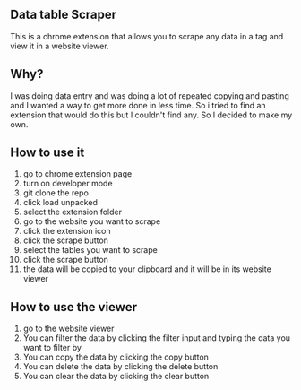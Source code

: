 ## Data table Scraper
This is a chrome extension that allows you to scrape any data in a <table> tag and view it in a website viewer. 

## Why?
I was doing data entry and was doing a lot of repeated copying and pasting and I wanted a way to get more done in less time. So i tried to find an extension that would do this but I couldn't find any. So I decided to make my own.

## How to use it

1. go to chrome extension page
2. turn on developer mode
3. git clone the repo
4. click load unpacked
5. select the extension folder
6. go to the website you want to scrape
7. click the extension icon
8. click the scrape button
9. select the tables you want to scrape
10. click the scrape button
11. the data will be copied to your clipboard and it will be in its website viewer


## How to use the viewer

1. go to the website viewer
2. You can filter the data by clicking the filter input and typing the data you want to filter by
3. You can copy the data by clicking the copy button
4. You can delete the data by clicking the delete button
5. You can clear the data by clicking the clear button